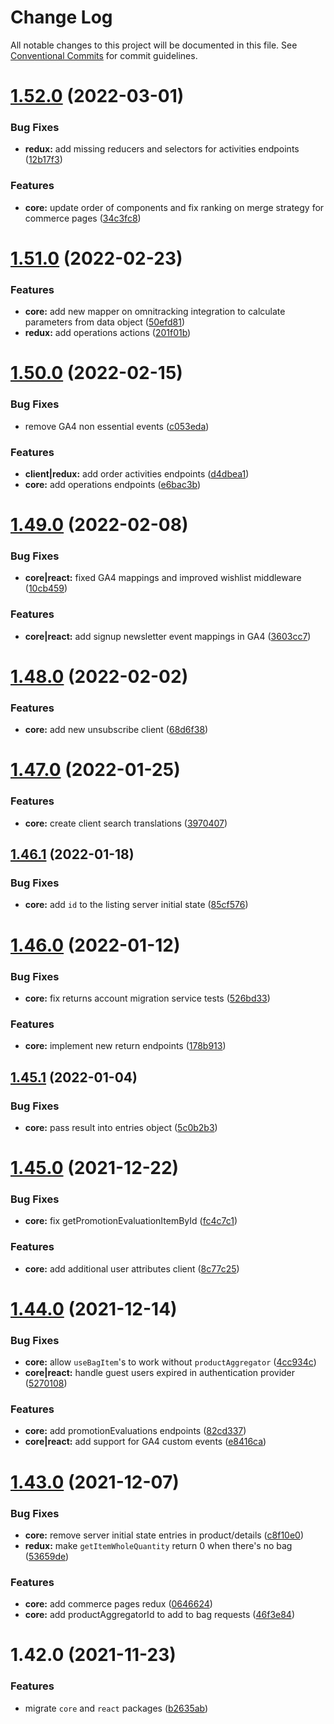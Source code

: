 # Change Log

All notable changes to this project will be documented in this file.
See [Conventional Commits](https://conventionalcommits.org) for commit guidelines.

# [1.52.0](https://github.com/Farfetch/blackout/compare/@farfetch/blackout-core@1.51.0...@farfetch/blackout-core@1.52.0) (2022-03-01)


### Bug Fixes

* **redux:** add missing reducers and selectors for activities endpoints ([12b17f3](https://github.com/Farfetch/blackout/commit/12b17f32277ea97a659f92880335f9982257ec32))


### Features

* **core:** update order of components and fix ranking on merge strategy for commerce pages ([34c3fc8](https://github.com/Farfetch/blackout/commit/34c3fc87c5ab42e37919dd4a03f6c09bb0116433))





# [1.51.0](https://github.com/Farfetch/blackout/compare/@farfetch/blackout-core@1.50.0...@farfetch/blackout-core@1.51.0) (2022-02-23)


### Features

* **core:** add new mapper on omnitracking integration to calculate parameters from data object ([50efd81](https://github.com/Farfetch/blackout/commit/50efd817eb07cc95efb3dc88c41e8b62d3c98f9b))
* **redux:** add operations actions ([201f01b](https://github.com/Farfetch/blackout/commit/201f01bdbcd132f78136e94f294027f7e1164dd9))





# [1.50.0](https://github.com/Farfetch/blackout/compare/@farfetch/blackout-core@1.49.0...@farfetch/blackout-core@1.50.0) (2022-02-15)


### Bug Fixes

* remove GA4 non essential events ([c053eda](https://github.com/Farfetch/blackout/commit/c053eda69b124995444422f7b9ff5a60a97e3c03))


### Features

* **client|redux:** add order activities endpoints ([d4dbea1](https://github.com/Farfetch/blackout/commit/d4dbea16bb3b55c7bfa3e0270a92346cd1ee5fbb))
* **core:** add operations endpoints ([e6bac3b](https://github.com/Farfetch/blackout/commit/e6bac3bc3302462fef1cfa946021c132c7d74cd4))





# [1.49.0](https://github.com/Farfetch/blackout/compare/@farfetch/blackout-core@1.48.0...@farfetch/blackout-core@1.49.0) (2022-02-08)


### Bug Fixes

* **core|react:** fixed GA4 mappings and improved wishlist middleware ([10cb459](https://github.com/Farfetch/blackout/commit/10cb4599b4e7157461c771f142882d8ee86edf01))


### Features

* **core|react:** add signup newsletter event mappings in GA4 ([3603cc7](https://github.com/Farfetch/blackout/commit/3603cc7aab1affa545f3c8f37b09325f12826a0f))





# [1.48.0](https://github.com/Farfetch/blackout/compare/@farfetch/blackout-core@1.47.0...@farfetch/blackout-core@1.48.0) (2022-02-02)


### Features

* **core:** add new unsubscribe client ([68d6f38](https://github.com/Farfetch/blackout/commit/68d6f384f086f395abf94513c9dde191b0c2968e))





# [1.47.0](https://github.com/Farfetch/blackout/compare/@farfetch/blackout-core@1.46.1...@farfetch/blackout-core@1.47.0) (2022-01-25)


### Features

* **core:** create client search translations ([3970407](https://github.com/Farfetch/blackout/commit/397040701d245287027ceb5ddca7d3b66501a51a))





## [1.46.1](https://github.com/Farfetch/blackout/compare/@farfetch/blackout-core@1.46.0...@farfetch/blackout-core@1.46.1) (2022-01-18)


### Bug Fixes

* **core:** add `id` to the listing server initial state ([85cf576](https://github.com/Farfetch/blackout/commit/85cf57628d9bfae8e54e2ab925d33f5d1afd0436))





# [1.46.0](https://github.com/Farfetch/blackout/compare/@farfetch/blackout-core@1.45.1...@farfetch/blackout-core@1.46.0) (2022-01-12)


### Bug Fixes

* **core:** fix returns account migration service tests ([526bd33](https://github.com/Farfetch/blackout/commit/526bd3357646fc1869326095e4f5fab72a84703b))


### Features

* **core:** implement new return endpoints ([178b913](https://github.com/Farfetch/blackout/commit/178b913dca1488e0e7c9807115c45d4c2bc9840f))





## [1.45.1](https://github.com/Farfetch/blackout/compare/@farfetch/blackout-core@1.45.0...@farfetch/blackout-core@1.45.1) (2022-01-04)


### Bug Fixes

* **core:** pass result into entries object ([5c0b2b3](https://github.com/Farfetch/blackout/commit/5c0b2b3f3db3b1cf232cc4d64b9eec0e1847cbb6))





# [1.45.0](https://github.com/Farfetch/blackout/compare/@farfetch/blackout-core@1.44.0...@farfetch/blackout-core@1.45.0) (2021-12-22)


### Bug Fixes

* **core:** fix getPromotionEvaluationItemById ([fc4c7c1](https://github.com/Farfetch/blackout/commit/fc4c7c15f150db91172955a6b22d0ea4fe5e1262))


### Features

* **core:** add additional user attributes client ([8c77c25](https://github.com/Farfetch/blackout/commit/8c77c2582fa8df4b98d170bf2395f74cacd5565e))





# [1.44.0](https://github.com/Farfetch/blackout/compare/@farfetch/blackout-core@1.43.0...@farfetch/blackout-core@1.44.0) (2021-12-14)


### Bug Fixes

* **core:** allow `useBagItem`'s to work without `productAggregator` ([4cc934c](https://github.com/Farfetch/blackout/commit/4cc934c3dd48db1f93847b5e93b6c18eaba573a8))
* **core|react:** handle guest users expired in authentication provider ([5270108](https://github.com/Farfetch/blackout/commit/527010839b0453b91454a293d5805740f7bdcbac))


### Features

* **core:** add promotionEvaluations endpoints ([82cd337](https://github.com/Farfetch/blackout/commit/82cd337ea59adc031f1689dc49b0021ea91064af))
* **core|react:** add support for GA4 custom events ([e8416ca](https://github.com/Farfetch/blackout/commit/e8416ca9011de97b567e8ffc3d34bf93c9229eda))





# [1.43.0](https://github.com/Farfetch/blackout/compare/@farfetch/blackout-core@1.42.0...@farfetch/blackout-core@1.43.0) (2021-12-07)


### Bug Fixes

* **core:** remove server initial state entries in product/details ([c8f10e0](https://github.com/Farfetch/blackout/commit/c8f10e07d4e6cf5100c9e5b6a737895fcee0751e))
* **redux:** make `getItemWholeQuantity` return 0 when there's no bag ([53659de](https://github.com/Farfetch/blackout/commit/53659de880446b95817cc43c41e176162d2e2766))


### Features

* **core:** add commerce pages redux ([0646624](https://github.com/Farfetch/blackout/commit/0646624cd93216d6a01ab59f06a47e4c9bb0a19e))
* **core:** add productAggregatorId to add to bag requests ([46f3e84](https://github.com/Farfetch/blackout/commit/46f3e84a6055f77df56553037ffa1044a35cbdfd))





# 1.42.0 (2021-11-23)


### Features

* migrate `core` and `react` packages ([b2635ab](https://github.com/Farfetch/blackout/commit/b2635ab3a3a714a2166a38d9463a9e327902b1ca))
